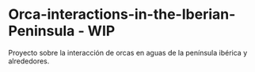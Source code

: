 # Orca-interactions-in-the-Iberian-Peninsula - WIP

Proyecto sobre la interacción de orcas en aguas de la península ibérica y alrededores.
